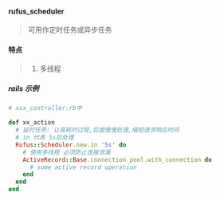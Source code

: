 #### rufus_scheduler
> 可用作定时任务或异步任务

#### 特点
> 1. 多线程

##### rails 示例
```ruby
# xxx_controller.rb中

def xx_action
  # 延时任务: 让高耗时过程,后面慢慢处理,缩短请求响应时间
  # in 代表 5s后处理
  Rufus::Scheduler.new.in '5s' do
    # 使用多线程 必须防止连接泄漏
    ActiveRecord::Base.connection_pool.with_connection do
      # some active record operation
    end
  end
end
```



